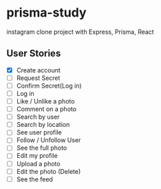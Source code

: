 # prisma-study
instagram clone project with Express, Prisma, React

## User Stories

- [x] Create account
- [ ] Request Secret
- [ ] Confirm Secret(Log in)
- [ ] Log in
- [ ] Like / Unlike a photo
- [ ] Comment on a photo
- [ ] Search by user
- [ ] Search by location
- [ ] See user profile
- [ ] Follow / Unfollow User
- [ ] See the full photo
- [ ] Edit my profile
- [ ] Upload a photo
- [ ] Edit the photo (Delete)
- [ ] See the feed
